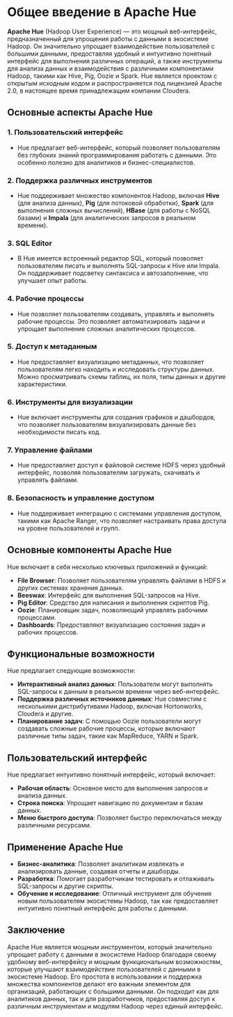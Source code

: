 # Общее введение в Apache Hue

**Apache Hue** (Hadoop User Experience) — это мощный веб-интерфейс, предназначенный для упрощения работы с данными в экосистеме Hadoop. Он значительно упрощает взаимодействие пользователей с большими данными, предоставляя удобный и интуитивно понятный интерфейс для выполнения различных операций, а также инструменты для анализа данных и взаимодействия с различными компонентами Hadoop, такими как Hive, Pig, Oozie и Spark. Hue является проектом с открытым исходным кодом и распространяется под лицензией Apache 2.0, в настоящее время принадлежащим компании Cloudera.

## Основные аспекты Apache Hue

### 1.  **Пользовательский интерфейс**

-   Hue предлагает веб-интерфейс, который позволяет пользователям без глубоких знаний программирования работать с данными. Это особенно полезно для аналитиков и бизнес-специалистов.
    
### 2.  **Поддержка различных инструментов**
    
-   Hue поддерживает множество компонентов Hadoop, включая  **Hive**  (для анализа данных),  **Pig**  (для потоковой обработки),  **Spark**  (для выполнения сложных вычислений),  **HBase**  (для работы с NoSQL базами) и  **Impala**  (для аналитических запросов в реальном времени).

### 3.  **SQL Editor**

-   В Hue имеется встроенный редактор SQL, который позволяет пользователям писать и выполнять SQL-запросы к Hive или Impala. Он поддерживает подсветку синтаксиса и автозаполнение, что улучшает опыт работы.

### 4.  **Рабочие процессы**

-   Hue позволяет пользователям создавать, управлять и выполнять рабочие процессы. Это позволяет автоматизировать задачи и упрощает выполнение сложных аналитических процессов.

### 5.  **Доступ к метаданным**

-   Hue предоставляет визуализацию метаданных, что позволяет пользователям легко находить и исследовать структуры данных. Можно просматривать схемы таблиц, их поля, типы данных и другие характеристики.

### 6.  **Инструменты для визуализации**

-   Hue включает инструменты для создания графиков и дашбордов, что позволяет пользователям визуализировать данные без необходимости писать код.

### 7.  **Управление файлами**

-   Hue предоставляет доступ к файловой системе HDFS через удобный интерфейс, позволяя пользователям загружать, скачивать и управлять файлами.

### 8.  **Безопасность и управление доступом**

-   Hue поддерживает интеграцию с системами управления доступом, такими как Apache Ranger, что позволяет настраивать права доступа на уровне пользователей и групп.

## Основные компоненты Apache Hue

Hue включает в себя несколько ключевых приложений и функций:

-   **File Browser**: Позволяет пользователям управлять файлами в HDFS и других системах хранения данных.
-   **Beeswax**: Интерфейс для выполнения SQL-запросов на Hive.
-   **Pig Editor**: Средство для написания и выполнения скриптов Pig.
-   **Oozie**: Планировщик задач, позволяющий управлять рабочими процессами.
-   **Dashboards**: Предоставляют визуализацию состояния задач и рабочих процессов.

## Функциональные возможности

Hue предлагает следующие возможности:

-   **Интерактивный анализ данных**: Пользователи могут выполнять SQL-запросы к данным в реальном времени через веб-интерфейс.
-   **Поддержка различных источников данных**: Hue совместим с несколькими дистрибутивами Hadoop, включая Hortonworks, Cloudera и другие.
-   **Планирование задач**: С помощью Oozie пользователи могут создавать сложные рабочие процессы, которые включают различные типы задач, такие как MapReduce, YARN и Spark.

## Пользовательский интерфейс

Hue предлагает интуитивно понятный интерфейс, который включает:

-   **Рабочая область**: Основное место для выполнения запросов и анализа данных.
-   **Строка поиска**: Упрощает навигацию по документам и базам данных.
-   **Меню быстрого доступа**: Позволяет быстро переключаться между различными ресурсами.

## Применение Apache Hue

-   **Бизнес-аналитика**: Позволяет аналитикам извлекать и анализировать данные, создавая отчеты и дашборды.
-   **Разработка**: Помогает разработчикам тестировать и отлаживать SQL-запросы и другие скрипты.
-   **Обучение и исследование**: Отличный инструмент для обучения новым пользователям экосистемы Hadoop, так как предоставляет интуитивно понятный интерфейс для работы с данными.

## Заключение

Apache Hue является мощным инструментом, который значительно упрощает работу с данными в экосистеме Hadoop благодаря своему удобному веб-интерфейсу и мощным функциональным возможностям, которые улучшают взаимодействие пользователей с данными в экосистеме Hadoop. Его простота в использовании и поддержка множества компонентов делают его важным элементом для организаций, работающих с большими данными. Он подходит как для аналитиков данных, так и для разработчиков, предоставляя доступ к различным инструментам и модулям Hadoop через единый интерфейс.